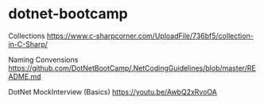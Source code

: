 # dotnet-bootcamp

Collections
https://www.c-sharpcorner.com/UploadFile/736bf5/collection-in-C-Sharp/

Naming Convensions
https://github.com/DotNetBootCamp/.NetCodingGuidelines/blob/master/README.md

DotNet MockInterview (Basics)
https://youtu.be/AwbQ2xRvoOA

